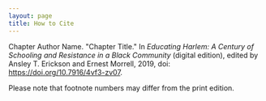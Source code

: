 ```yaml
---
layout: page
title: How to Cite
---
```

Chapter Author Name. "Chapter Title." In *Educating Harlem: A Century of Schooling and Resistance in a Black Community* (digital edition), edited by Ansley T. Erickson and Ernest Morrell, 2019, doi: https://doi.org/10.7916/4vf3-zv07.

Please note that footnote numbers may differ from the print edition.
